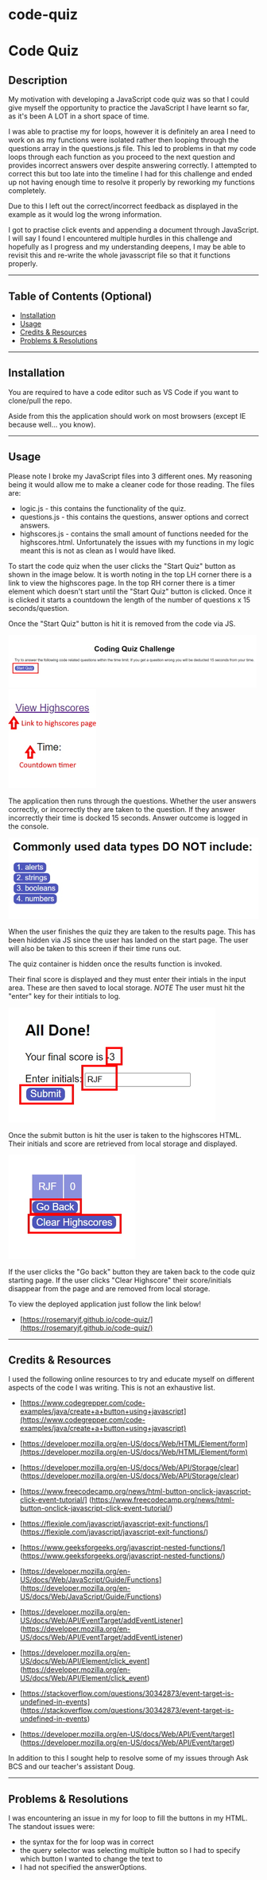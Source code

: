 # code-quiz

# Code Quiz

## Description

My motivation with developing a JavaScript code quiz was so that I could give myself the opportunity to practice the JavaScript I have learnt so far, as it's been A LOT in a short space of time. 

I was able to practise my for loops, however it is definitely an area I need to work on as my functions were isolated rather then looping through the questions array in the questions.js file. This led to problems in that my code loops through each function as you proceed to the next question and provides incorrect answers over despite answering correctly. I attempted to correct this but too late into the timeline I had for this challenge and ended up not having enough time to resolve it properly by reworking my functions completely.

Due to this I left out the correct/incorrect feedback as displayed in the example as it would log the wrong information.

I got to practise click events and appending a document through JavaScript. I will say I found I encountered multiple hurdles in this challenge and hopefully as I progress and my understanding deepens, I may be able to revisit this and re-write the whole javasscript file so that it functions properly.

---

## Table of Contents (Optional)

- [Installation](#installation)
- [Usage](#usage)
- [Credits & Resources](#credits--resources)
- [Problems & Resolutions](#problems--resolutions)

---

## Installation

You are required to have a code editor such as VS Code if you want to clone/pull the repo. 

Aside from this the application should work on most browsers (except IE because well... you know).

---

## Usage

Please note I broke my JavaScript files into 3 different ones. My reasoning being it would allow me to make a cleaner code for those reading. The files are:
* logic.js - this contains the functionality of the quiz.
* questions.js - this contains the questions, answer options and correct answers.
* highscores.js - contains the small amount of functions needed for the highscores.html.
Unfortunately the issues with my functions in my logic meant this is not as clean as I would have liked.

To start the code quiz when the user clicks the "Start Quiz" button as shown in the image below. 
It is worth noting in the top LH corner there is a link to view the highscores page. In the top RH corner there is a timer element which doesn't start until the "Start Quiz" button is clicked. Once it is clicked it starts a countdown the length of the number of questions x 15 seconds/question.

Once the "Start Quiz" button is hit it is removed from the code via JS.

![Screenshot of landing start page](./assets/images/start-page.jpg)
![Screengrab of highscore link and countdown timer](./assets/images/view-highscores-link.jpg)

The application then runs through the questions. Whether the user answers correctly, or incorrectly they are taken to the question. If they answer incorrectly their time is docked 15 seconds. Answer outcome is logged in the console.

![Screenshot of question 1](./assets/images/question-example.jpg)

When the user finishes the quiz they are taken to the results page. This has been hidden via JS since the user has landed on the start page. The user will also be taken to this screen if their time runs out.

The quiz container is hidden once the results function is invoked. 

Their final score is displayed and they must enter their intials in the input area. These are then saved to local storage. *NOTE* The user must hit the "enter" key for their intitials to log.

![Screenshot of results page](./assets/images/finish-screen.jpg)

Once the submit button is hit the user is taken to the highscores HTML. Their initials and score are retrieved from local storage and displayed. 

![Screenshot of highscores page](./assets/images/highscores-page.jpg)

If the user clicks the "Go back" button they are taken back to the code quiz starting page. 
If the user clicks "Clear Highscore" their score/initials disappear from the page and are removed from local storage.

To view the deployed application just follow the link below!

* [https://rosemaryjf.github.io/code-quiz/](https://rosemaryjf.github.io/code-quiz/)

---

## Credits & Resources

I used the following online resources to try and educate myself on different aspects of the code I was writing. This is not an exhaustive list.

* [https://www.codegrepper.com/code-examples/java/create+a+button+using+javascript](https://www.codegrepper.com/code-examples/java/create+a+button+using+javascript)

* [https://developer.mozilla.org/en-US/docs/Web/HTML/Element/form](https://developer.mozilla.org/en-US/docs/Web/HTML/Element/form)

* [https://developer.mozilla.org/en-US/docs/Web/API/Storage/clear] (https://developer.mozilla.org/en-US/docs/Web/API/Storage/clear)

* [https://www.freecodecamp.org/news/html-button-onclick-javascript-click-event-tutorial/] (https://www.freecodecamp.org/news/html-button-onclick-javascript-click-event-tutorial/)

* [https://flexiple.com/javascript/javascript-exit-functions/] (https://flexiple.com/javascript/javascript-exit-functions/)

* [https://www.geeksforgeeks.org/javascript-nested-functions/] (https://www.geeksforgeeks.org/javascript-nested-functions/)

* [https://developer.mozilla.org/en-US/docs/Web/JavaScript/Guide/Functions] (https://developer.mozilla.org/en-US/docs/Web/JavaScript/Guide/Functions)

* [https://developer.mozilla.org/en-US/docs/Web/API/EventTarget/addEventListener] (https://developer.mozilla.org/en-US/docs/Web/API/EventTarget/addEventListener)

* [https://developer.mozilla.org/en-US/docs/Web/API/Element/click_event] (https://developer.mozilla.org/en-US/docs/Web/API/Element/click_event)

* [https://stackoverflow.com/questions/30342873/event-target-is-undefined-in-events] (https://stackoverflow.com/questions/30342873/event-target-is-undefined-in-events)

* [https://developer.mozilla.org/en-US/docs/Web/API/Event/target] (https://developer.mozilla.org/en-US/docs/Web/API/Event/target)

In addition to this I sought help to resolve some of my issues through Ask BCS and our teacher's assistant Doug. 

---

## Problems & Resolutions

I was encountering an issue in my for loop to fill the buttons in my HTML. The standout issues were:

* the syntax for the for loop was in correct
* the query selector was selecting multiple button so I had to specify which button I wanted to change the text to
* I had not specified the answerOptions. 